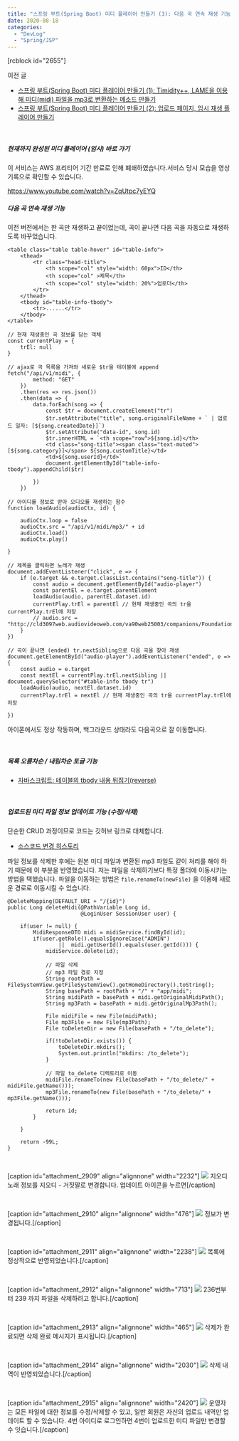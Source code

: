 ```yaml
---
title: "스프링 부트(Spring Boot) 미디 플레이어 만들기 (3): 다음 곡 연속 재생 기능 & 미디 정보 업데이트 및 삭제"
date: 2020-08-18
categories: 
  - "DevLog"
  - "Spring/JSP"
---
```


\[rcblock id="2655"\]

이전 글

- [스프링 부트(Spring Boot) 미디 플레이어 만들기 (1): Timidity++, LAME을 이용해 미디(midi) 파일을 mp3로 변환하는 메소드 만들기](http://yoonbumtae.com/?p=2819)
- [스프링 부트(Spring Boot) 미디 플레이어 만들기 (2): 업로드 페이지, 임시 재생 플레이어 만들기](http://yoonbumtae.com/?p=2878)

 

##### **현재까지 완성된 미디 플레이어 (임시) 바로 가기**

이 서비스는 AWS 프리티어 기간 만료로 인해 폐쇄하였습니다.서비스 당시 모습을 영상 기록으로 확인할 수 있습니다.

https://www.youtube.com/watch?v=ZqUtpc7yEYQ

##### **다음 곡 연속 재생 기능**

이전 버전에서는 한 곡만 재생하고 끝이었는데, 곡이 끝나면 다음 곡을 자동으로 재생하도록 바꾸었습니다.

```
<table class="table table-hover" id="table-info">
    <thead>
        <tr class="head-title">
            <th scope="col" style="width: 60px">ID</th>
            <th scope="col" >제목</th>
            <th scope="col" style="width: 20%">업로더</th>
        </tr>
    </thead>
    <tbody id="table-info-tbody">
        <tr>......</tr>
    </tbody>
</table>
```

```
// 현재 재생중인 곡 정보를 담는 객체
const currentPlay = {
    trEl: null
}

// ajax로 곡 목록을 가져와 새로운 $tr을 테이블에 append
fetch("/api/v1/midi", {
        method: "GET"
    })
    .then(res => res.json())
    .then(data => {
        data.forEach(song => {
            const $tr = document.createElement("tr")
            $tr.setAttribute("title", song.originalFileName + ` | 업로드 일자: [${song.createdDate}]`)
            $tr.setAttribute("data-id", song.id)
            $tr.innerHTML = `<th scope="row">${song.id}</th>
            <td class="song-title"><span class="text-muted">[${song.category}]</span> ${song.customTitle}</td>
            <td>${song.userId}</td>`
            document.getElementById("table-info-tbody").appendChild($tr)

        })
    })

// 아이디를 정보로 받아 오디오를 재생하는 함수
function loadAudio(audioCtx, id) {

    audioCtx.loop = false
    audioCtx.src = "/api/v1/midi/mp3/" + id
    audioCtx.load()
    audioCtx.play()

}

// 제목을 클릭하면 노래가 재생
document.addEventListener("click", e => {
    if (e.target && e.target.classList.contains("song-title")) {
        const audio = document.getElementById("audio-player")
        const parentEl = e.target.parentElement
        loadAudio(audio, parentEl.dataset.id)
        currentPlay.trEl = parentEl // 현재 재생중인 곡의 tr을 currentPlay.trEl에 저장
        // audio.src = "http://cld3097web.audiovideoweb.com/va90web25003/companions/Foundations%20of%20Rock/13.01.mp3"
    }
})

// 곡이 끝나면 (ended) tr.nextSibling으로 다음 곡을 찾아 재생
document.getElementById("audio-player").addEventListener("ended", e => {
    const audio = e.target
    const nextEl = currentPlay.trEl.nextSibling || document.querySelector("#table-info tbody tr")
    loadAudio(audio, nextEl.dataset.id)
    currentPlay.trEl = nextEl // 현재 재생중인 곡의 tr을 currentPlay.trEl에 저장

})
```

아이폰에서도 정상 작동하며, 백그라운드 상태라도 다음곡으로 잘 이동합니다.

 

##### **목록 오름차순 / 내림차순 토글 기능**

- [자바스크립트: 테이블의 tbody 내용 뒤집기(reverse)](http://yoonbumtae.com/?p=2901)

 

##### **업로드된 미디 파일 정보 업데이트 기능 (수정/삭제)**

단순한 CRUD 과정이므로 코드는 깃허브 링크로 대체합니다.

- [소스코드 변경 히스토리](https://github.com/ayaysir/awsboard/commit/e6ee178bc5341ee48b7f103981034d1797c5c516)

파일 정보를 삭제한 후에는 원본 미디 파일과 변환된 mp3 파일도 같이 처리를 해야 하기 때문에 이 부분을 반영했습니다. 저는 파일을 삭제하기보다 특정 폴더에 이동시키는 방법을 택했습니다. 파일을 이동하는 방법은 `file.renameTo(newFile)` 을 이용해 새로운 경로로 이동시킬 수 있습니다.

```
@DeleteMapping(DEFAULT_URI + "/{id}")
public Long deleteMidi(@PathVariable Long id,
                       @LoginUser SessionUser user) {

    if(user != null) {
        MidiResponseDTO midi = midiService.findById(id);
        if(user.getRole().equalsIgnoreCase("ADMIN")
                ||  midi.getUserId().equals(user.getId())) {
            midiService.delete(id);

            // 파일 삭제
            // mp3 파일 경로 지정
            String rootPath = FileSystemView.getFileSystemView().getHomeDirectory().toString();
            String basePath = rootPath + "/" + "app/midi";
            String midiPath = basePath + midi.getOriginalMidiPath();
            String mp3Path = basePath + midi.getOriginalMp3Path();

            File midiFile = new File(midiPath);
            File mp3File = new File(mp3Path);
            File toDeleteDir = new File(basePath + "/to_delete");

            if(!toDeleteDir.exists()) {
                toDeleteDir.mkdirs();
                System.out.println("mkdirs: /to_delete");
            }

            // 파일 to_delete 디렉토리로 이동
            midiFile.renameTo(new File(basePath + "/to_delete/" + midiFile.getName()));
            mp3File.renameTo(new File(basePath + "/to_delete/" + mp3File.getName()));

            return id;
        }

    }

    return -99L;
}

```

 

\[caption id="attachment\_2909" align="alignnone" width="2232"\] ![](/assets/img/wp-content/uploads/2020/08/스크린샷-2020-08-18-오후-11.05.16.png) 지오디 노래 정보를 지오디 - 거짓말로 변경합니다. 업데이트 아이콘을 누르면\[/caption\]

 

\[caption id="attachment\_2910" align="alignnone" width="476"\] ![](/assets/img/wp-content/uploads/2020/08/스크린샷-2020-08-18-오후-11.05.32.png) 정보가 변경됩니다.\[/caption\]

 

\[caption id="attachment\_2911" align="alignnone" width="2238"\] ![](/assets/img/wp-content/uploads/2020/08/스크린샷-2020-08-18-오후-11.06.06.png) 목록에 정상적으로 반영되었습니다.\[/caption\]

 

\[caption id="attachment\_2912" align="alignnone" width="713"\] ![](/assets/img/wp-content/uploads/2020/08/스크린샷-2020-08-18-오후-11.06.58.png) 236번부터 239 까지 파일을 삭제하려고 합니다.\[/caption\]

 

\[caption id="attachment\_2913" align="alignnone" width="465"\] ![](/assets/img/wp-content/uploads/2020/08/스크린샷-2020-08-18-오후-11.07.31.png) 삭제가 완료되면 삭제 완료 메시지가 표시됩니다.\[/caption\]

 

\[caption id="attachment\_2914" align="alignnone" width="2030"\] ![](/assets/img/wp-content/uploads/2020/08/스크린샷-2020-08-18-오후-11.08.04.png) 삭제 내역이 반영되었습니다.\[/caption\]

 

\[caption id="attachment\_2915" align="alignnone" width="2420"\] ![](/assets/img/wp-content/uploads/2020/08/-2020-08-18-오후-11.32.01-e1597761384907.png) 운영자는 모든 파일에 대한 정보를 수정/삭제할 수 있고, 일반 회원은 자신의 업로드 내역만 업데이트 할 수 있습니다. 4번 아이디로 로그인하면 4번이 업로드한 미디 파일만 변경할 수 잇습니다.\[/caption\]
